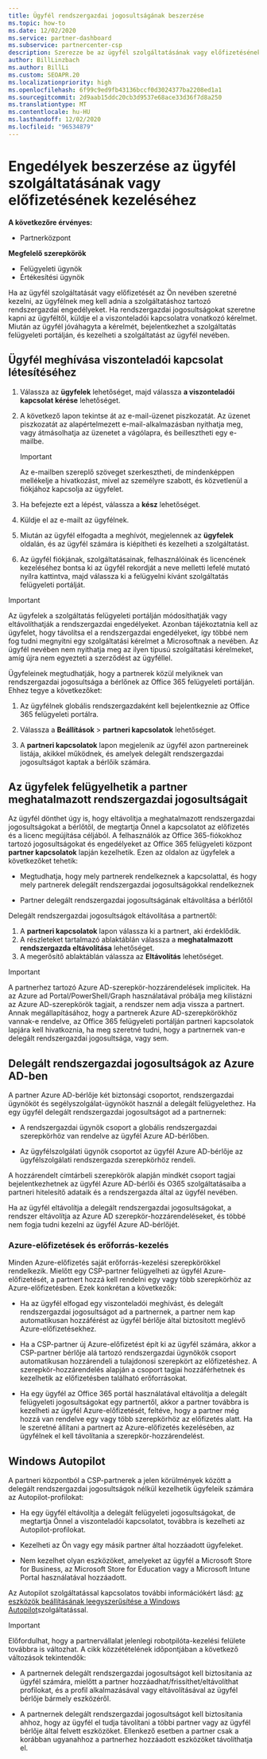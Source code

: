 ```yaml
---
title: Ügyfél rendszergazdai jogosultságának beszerzése
ms.topic: how-to
ms.date: 12/02/2020
ms.service: partner-dashboard
ms.subservice: partnercenter-csp
description: Szerezze be az ügyfél szolgáltatásának vagy előfizetésének a nevében történő kezeléséhez szükséges engedélyeket. Ismerje meg, hogyan adhatók meg, vonhatók vissza és kezelhetők az engedélyek.
author: BillLinzbach
ms.author: BillLi
ms.custom: SEOAPR.20
ms.localizationpriority: high
ms.openlocfilehash: 6f99c9ed9fb43136bccf0d3024377ba2208ed1a1
ms.sourcegitcommit: 2d9aab15ddc20cb3d9537e68ace33d36f7d8a250
ms.translationtype: MT
ms.contentlocale: hu-HU
ms.lasthandoff: 12/02/2020
ms.locfileid: "96534879"
---
```

# <a name="obtain-permissions-to-manage-a-customers-service-or-subscription"></a>Engedélyek beszerzése az ügyfél szolgáltatásának vagy előfizetésének kezeléséhez

**A következőre érvényes:**

- Partnerközpont

**Megfelelő szerepkörök**

- Felügyeleti ügynök
- Értékesítési ügynök

Ha az ügyfél szolgáltatását vagy előfizetését az Ön nevében szeretné kezelni, az ügyfélnek meg kell adnia a szolgáltatáshoz tartozó rendszergazdai engedélyeket. Ha rendszergazdai jogosultságokat szeretne kapni az ügyféltől, küldje el a viszonteladói kapcsolatra vonatkozó kérelmet. Miután az ügyfél jóváhagyta a kérelmét, bejelentkezhet a szolgáltatás felügyeleti portálján, és kezelheti a szolgáltatást az ügyfél nevében. 

## <a name="invite-a-customer-to-establish-a-reseller-relationship-with-you"></a>Ügyfél meghívása viszonteladói kapcsolat létesítéséhez

1.  Válassza az **ügyfelek** lehetőséget, majd válassza **a viszonteladói kapcsolat kérése** lehetőséget.

2.  A következő lapon tekintse át az e-mail-üzenet piszkozatát. Az üzenet piszkozatát az alapértelmezett e-mail-alkalmazásban nyithatja meg, vagy átmásolhatja az üzenetet a vágólapra, és beillesztheti egy e-mailbe. 

    >[!IMPORTANT]
    >Az e-mailben szereplő szöveget szerkesztheti, de mindenképpen mellékelje a hivatkozást, mivel az személyre szabott, és közvetlenül a fiókjához kapcsolja az ügyfelet. 
    
3.  Ha befejezte ezt a lépést, válassza a **kész** lehetőséget.

4.  Küldje el az e-mailt az ügyfélnek.

5.  Miután az ügyfél elfogadta a meghívót, megjelennek az **ügyfelek** oldalán, és az ügyfél számára is kiépítheti és kezelheti a szolgáltatást.

6.  Az ügyfél fiókjának, szolgáltatásainak, felhasználóinak és licencének kezeléséhez bontsa ki az ügyfél rekordját a neve melletti lefelé mutató nyílra kattintva, majd válassza ki a felügyelni kívánt szolgáltatás felügyeleti portálját.

>[!IMPORTANT]  
>Az ügyfelek a szolgáltatás felügyeleti portálján módosíthatják vagy eltávolíthatják a rendszergazdai engedélyeket. Azonban tájékoztatnia kell az ügyfelet, hogy távolítsa el a rendszergazdai engedélyeket, így többé nem fog tudni megnyitni egy szolgáltatási kérelmet a Microsoftnak a nevében. Az ügyfél nevében nem nyithatja meg az ilyen típusú szolgáltatási kérelmeket, amíg újra nem egyezteti a szerződést az ügyféllel.

Ügyfeleinek megtudhatják, hogy a partnerek közül melyiknek van rendszergazdai jogosultsága a bérlőnek az Office 365 felügyeleti portálján. Ehhez tegye a következőket:

1. Az ügyfélnek globális rendszergazdaként kell bejelentkeznie az Office 365 felügyeleti portálra.

2. Válassza a **Beállítások**  >  **partneri kapcsolatok** lehetőséget.

3. A **partneri kapcsolatok** lapon megjelenik az ügyfél azon partnereinek listája, akikkel működnek, és amelyek delegált rendszergazdai jogosultságot kaptak a bérlőik számára.

## <a name="customers-can-manage-a-partners-delegated-admin-privileges"></a>Az ügyfelek felügyelhetik a partner meghatalmazott rendszergazdai jogosultságait 

Az ügyfél dönthet úgy is, hogy eltávolítja a meghatalmazott rendszergazdai jogosultságokat a bérlőtől, de megtartja Önnel a kapcsolatot az előfizetés és a licenc megújítása céljából. A felhasználók az Office 365-fiókokhoz tartozó jogosultságokat és engedélyeket az Office 365 felügyeleti központ **partner kapcsolatok** lapján kezelhetik. Ezen az oldalon az ügyfelek a következőket tehetik:

- Megtudhatja, hogy mely partnerek rendelkeznek a kapcsolattal, és hogy mely partnerek delegált rendszergazdai jogosultságokkal rendelkeznek

- Partner delegált rendszergazdai jogosultságának eltávolítása a bérlőtől

Delegált rendszergazdai jogosultságok eltávolítása a partnertől:

1. A **partneri kapcsolatok** lapon válassza ki a partnert, aki érdeklődik.
2. A részleteket tartalmazó ablaktáblán válassza a **meghatalmazott rendszergazda eltávolítása** lehetőséget.
3. A megerősítő ablaktáblán válassza az **Eltávolítás** lehetőséget.

>[!IMPORTANT]  
>A partnerhez tartozó Azure AD-szerepkör-hozzárendelések implicitek. Ha az Azure ad Portal/PowerShell/Graph használatával próbálja meg kilistázni az Azure AD-szerepkörök tagjait, a rendszer nem adja vissza a partnert. Annak megállapításához, hogy a partnerek Azure AD-szerepkörökhöz vannak-e rendelve, az Office 365 felügyeleti portálján partneri kapcsolatok lapjára kell hivatkoznia, ha meg szeretné tudni, hogy a partnernek van-e delegált rendszergazdai jogosultsága, vagy sem.

## <a name="delegated-admin-privileges-in-azure-ad"></a>Delegált rendszergazdai jogosultságok az Azure AD-ben 

A partner Azure AD-bérlője két biztonsági csoportot, rendszergazdai ügynököt és segélyszolgálat-ügynököt használ a delegált felügyelethez. Ha egy ügyfél delegált rendszergazdai jogosultságot ad a partnernek:

- A rendszergazdai ügynök csoport a globális rendszergazdai szerepkörhöz van rendelve az ügyfél Azure AD-bérlőben.

- Az ügyfélszolgálati ügynök csoportot az ügyfél Azure AD-bérlője az ügyfélszolgálati rendszergazda szerepkörhöz rendeli.

A hozzárendelt címtárbeli szerepkörök alapján mindkét csoport tagjai bejelentkezhetnek az ügyfél Azure AD-bérlői és O365 szolgáltatásaiba a partneri hitelesítő adataik és a rendszergazda által az ügyfél nevében.

Ha az ügyfél eltávolítja a delegált rendszergazdai jogosultságokat, a rendszer eltávolítja az Azure AD szerepkör-hozzárendeléseket, és többé nem fogja tudni kezelni az ügyfél Azure AD-bérlőjét.

### <a name="azure-subscriptions-and-resource-management"></a>Azure-előfizetések és erőforrás-kezelés

Minden Azure-előfizetés saját erőforrás-kezelési szerepkörökkel rendelkezik. Mielőtt egy CSP-partner felügyelheti az ügyfél Azure-előfizetését, a partnert hozzá kell rendelni egy vagy több szerepkörhöz az Azure-előfizetésben. Ezek konkrétan a következők:

- Ha az ügyfél elfogad egy viszonteladói meghívást, és delegált rendszergazdai jogosultságot ad a partnernek, a partner nem kap automatikusan hozzáférést az ügyfél bérlője által biztosított meglévő Azure-előfizetésekhez.

- Ha a CSP-partner új Azure-előfizetést épít ki az ügyfél számára, akkor a CSP-partner bérlője alá tartozó rendszergazdai ügynökök csoport automatikusan hozzárendeli a tulajdonosi szerepkört az előfizetéshez. A szerepkör-hozzárendelés alapján a csoport tagjai hozzáférhetnek és kezelhetik az előfizetésben található erőforrásokat.

- Ha egy ügyfél az Office 365 portál használatával eltávolítja a delegált felügyeleti jogosultságokat egy partnertől, akkor a partner továbbra is kezelheti az ügyfél Azure-előfizetését, feltéve, hogy a partner még hozzá van rendelve egy vagy több szerepkörhöz az előfizetés alatt. Ha le szeretné állítani a partnert az Azure-előfizetés kezelésében, az ügyfélnek el kell távolítania a szerepkör-hozzárendelést.

## <a name="windows-autopilot"></a>Windows Autopilot

A partneri központból a CSP-partnerek a jelen körülmények között a delegált rendszergazdai jogosultságok nélkül kezelhetik ügyfeleik számára az Autopilot-profilokat: 

- Ha egy ügyfél eltávolítja a delegált felügyeleti jogosultságokat, de megtartja Önnel a viszonteladói kapcsolatot, továbbra is kezelheti az Autopilot-profilokat.

- Kezelheti az Ön vagy egy másik partner által hozzáadott ügyfeleket. 

- Nem kezelhet olyan eszközöket, amelyeket az ügyfél a Microsoft Store for Business, az Microsoft Store for Education vagy a Microsoft Intune Portal használatával hozzáadott.

Az Autopilot szolgáltatással kapcsolatos további információkért lásd: [az eszközök beállításának leegyszerűsítése a Windows Autopilot](autopilot.md)szolgáltatással.

>[!IMPORTANT]  
>Előfordulhat, hogy a partnervállalat jelenlegi robotpilóta-kezelési felülete továbbra is változhat. A cikk közzétételének időpontjában a következő változások tekintendők:

- A partnernek delegált rendszergazdai jogosultságot kell biztosítania az ügyfél számára, mielőtt a partner hozzáadhat/frissíthet/eltávolíthat profilokat, és a profil alkalmazásával vagy eltávolításával az ügyfél bérlője bármely eszközéről.

- A partnernek delegált rendszergazdai jogosultságot kell biztosítania ahhoz, hogy az ügyfél el tudja távolítani a többi partner vagy az ügyfél bérlője által felvett eszközöket. Ellenkező esetben a partner csak a korábban ugyanahhoz a partnerhez hozzáadott eszközöket távolíthatja el.
